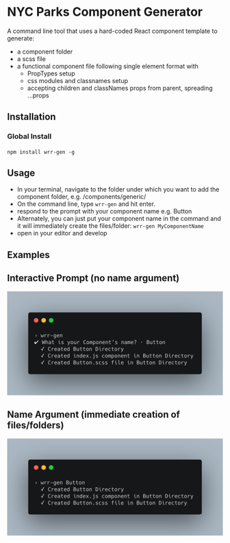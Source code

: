 # NYC Parks Component Generator

A command line tool that uses a hard-coded React component template to generate:

- a component folder
- a scss file
- a functional component file following single element format with
  - PropTypes setup
  - css modules and classnames setup
  - accepting children and classNames props from parent, spreading ...props

## Installation

### Global Install

`npm install wrr-gen -g`

## Usage

- In your terminal, navigate to the folder under which you want to add the component folder, e.g. /components/generic/
- On the command line, type `wrr-gen` and hit enter.
- respond to the prompt with your component name e.g. Button
- Alternately, you can just put your component name in the command and it will immediately create the files/folder: `wrr-gen MyComponentName`
- open in your editor and develop

## Examples

## Interactive Prompt (no name argument)

![Example showing output of command 'wrr-gen'](example-images/example-no-name-opt.png)

## Name Argument (immediate creation of files/folders)

![Example showing output of command 'wrr-gen' with a name argument](example-images/example-with-name-opt.png)
